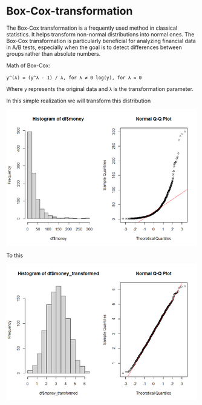 # Box-Cox-transformation
The Box-Cox transformation is a frequently used method in classical statistics. It helps transform non-normal distributions into normal ones. The Box-Cox transformation is particularly beneficial for analyzing financial data in A/B tests, especially when the goal is to detect differences between groups rather than absolute numbers.

Math of Box-Cox:

<code>y^(λ) = (y^λ - 1) / λ, for λ ≠ 0
log(y), for λ = 0</code>

Where <code>y</code> represents the original data and <code>λ</code> is the transformation parameter.

In this simple realization we will transform this distribution

<img src="base.png">

To this

<img src="transformed.png">
